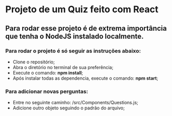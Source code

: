 # Projeto de um Quiz feito com React

## Para rodar esse projeto é de extrema importância que tenha o NodeJS instalado localmente.
    
### Para rodar o projeto é só seguir as instruções abaixo:
- Clone o repositório;
- Abra o diretório no terminal de sua preferência;
- Execute o comando: **npm install**;
- Após instalar todas as dependencia, execute o comando: **npm start**;

### Para adicionar novas perguntas:
- Entre no seguinte caminho: /src/Components/Questions.js;
- Adicione outro objeto seguindo o padrão do arquivo;

